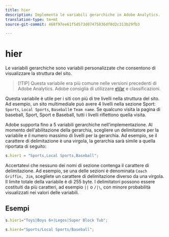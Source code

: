 ```yaml
---
title: hier
description: Implementa le variabili gerarchiche in Adobe Analytics.
translation-type: tm+mt
source-git-commit: 468f97ee61f5d573d07475836df8d2c313b29fb3

---
```



# hier

Le variabili gerarchiche sono variabili personalizzate che consentono di visualizzare la struttura del sito.

> [!TIP] Questa variabile era più comune nelle versioni precedenti di Adobe Analytics. Adobe consiglia di utilizzare [eVar](evar.md) e classificazioni.

Questa variabile è utile per i siti con più di tre livelli nella struttura del sito. Ad esempio, un sito multimediale può avere 4 livelli nella sezione Sport: `Sports`, `Local Sports`, `Baseball`e `Team name`. Se qualcuno visita la pagina di baseball, Sport, Sport e Baseball, tutti i livelli riflettono quella visita.

Adobe supporta fino a 5 variabili gerarchiche nell’implementazione. Al momento dell&#39;abilitazione della gerarchia, scegliere un delimitatore per la variabile e il numero massimo di livelli per la gerarchia. Ad esempio, se il carattere di delimitazione è una virgola, la gerarchia sarà simile a quella riportata di seguito:

```js
s.hier1 = "Sports,Local Sports,Baseball";
```

Accertatevi che nessuno dei nomi di sezione contenga il carattere di delimitazione. Ad esempio, se una delle sezioni è denominata `Coach Griffin, Jim`, scegliete un carattere di delimitazione diverso da una virgola. Il limite totale della variabile è di 255 byte. I delimitatori possono essere costituiti da più caratteri, ad esempio `||` o `/|\`, con minore probabilità visualizzati nei valori delle variabili.

## Esempi

```js
s.hier1="Toys|Boys 6+|Legos|Super Block Tub";
```

```js
s.hier4="Sports/Local Sports/Baseball";
```
